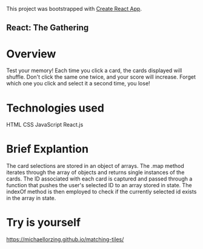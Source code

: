 This project was bootstrapped with [Create React App](https://github.com/facebook/create-react-app).

## React: The Gathering

# Overview

Test your memory! Each time you click a card, the cards displayed will shuffle. Don't click the same one twice, and your score will increase. Forget which one you click and select it a second time, you lose!

# Technologies used

HTML
CSS
JavaScript
React.js

# Brief Explantion

The card selections are stored in an object of arrays. The .map method iterates through the array of objects and returns single instances of the cards. The ID associated with each card is captured and passed through a function that pushes the user's selected ID to an array stored in state. The indexOf method is then employed to check if the currently selected id exists in the array in state.

# Try is yourself

https://michaellorzing.github.io/matching-tiles/
